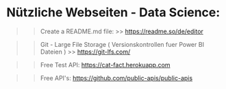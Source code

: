
# Nützliche Webseiten -  Data Science:
  >> Create a README.md file:
      >> https://readme.so/de/editor

>> Git - Large File Storage ( Versionskontrollen fuer Power BI Dateien )
    >> https://git-lfs.com/

>> Free Test API: https://cat-fact.herokuapp.com

>> Free API's: https://github.com/public-apis/public-apis
